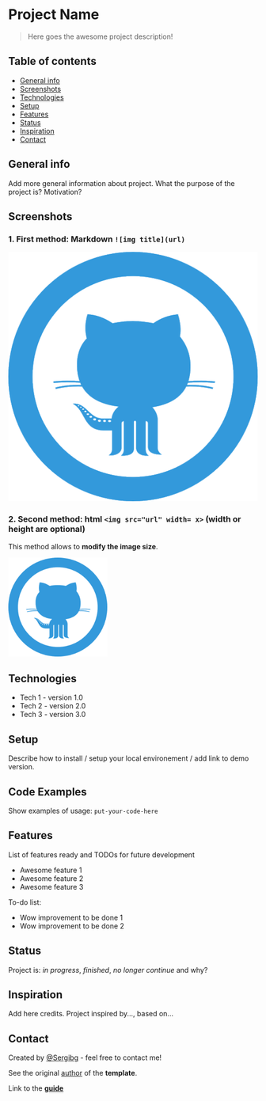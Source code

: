 # Project Name
> Here goes the awesome project description!

## Table of contents
* [General info](#general-info)
* [Screenshots](#screenshots)
* [Technologies](#technologies)
* [Setup](#setup)
* [Features](#features)
* [Status](#status)
* [Inspiration](#inspiration)
* [Contact](#contact)

## General info
Add more general information about project. What the purpose of the project is? Motivation?

## Screenshots
### 1. First method: Markdown `![img title](url)`
![Example screenshot](https://raw.githubusercontent.com/Sergibg/git_practice/alpha/GitHub.png "GitHub logo")

### 2. Second method: html `<img src="url" width= x>` (width or height are optional)
This method allows to **modify the image size**.

<img src="https://raw.githubusercontent.com/Sergibg/git_practice/alpha/GitHub.png" width=200>

## Technologies
* Tech 1 - version 1.0
* Tech 2 - version 2.0
* Tech 3 - version 3.0

## Setup
Describe how to install / setup your local environement / add link to demo version.

## Code Examples
Show examples of usage:
`put-your-code-here`

## Features
List of features ready and TODOs for future development
* Awesome feature 1
* Awesome feature 2
* Awesome feature 3

To-do list:
* Wow improvement to be done 1
* Wow improvement to be done 2

## Status
Project is: _in progress_, _finished_, _no longer continue_ and why?

## Inspiration
Add here credits. Project inspired by..., based on...

## Contact
Created by [@Sergibg](https://github.com/Sergibg/) - feel free to contact me!

See the original [author](https://www.flynerd.pl/) of the **template**.

Link to the [**guide**](https://bulldogjob.com/news/449-how-to-write-a-good-readme-for-your-github-project)